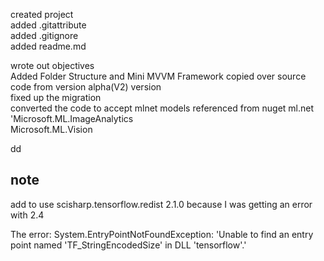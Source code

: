 created project  
added .gitattribute  
added .gitignore   
added readme.md  

wrote out objectives  
Added Folder Structure and Mini MVVM Framework
copied over source code from version alpha(V2) version  
fixed up the migration  
converted the code to accept mlnet models 
referenced from nuget ml.net   
'Microsoft.ML.ImageAnalytics  
Microsoft.ML.Vision  

dd
## note  
add to use scisharp.tensorflow.redist 2.1.0 because I was getting an error with 2.4

  
The error: System.EntryPointNotFoundException: 'Unable to find an entry point named 'TF_StringEncodedSize' in DLL 'tensorflow'.'


